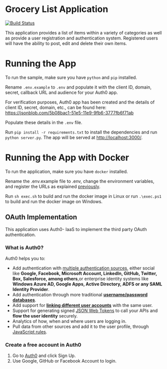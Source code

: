 # Grocery List Application 

[![Build Status](https://travis-ci.org/vidhya0406/grocery_list.svg?branch=master)](https://travis-ci.org/vidhya0406/grocery_list)


This application provides a list of items within a variety of categories as well as provide a user registration and authentication system. Registered users will have the ability to post, edit and delete their own items.

# Running the App

To run the sample, make sure you have `python` and `pip` installed.

Rename `.env.example` to `.env` and populate it with the client ID, domain, secret, callback URL and audience for your
Auth0 app.

For verification purposes, Auth0 app has been created and the details of client ID, secret, domain, etc., can be found here: https://jsonblob.com/5b08bac1-51e5-11e9-9fb6-3777fb6f71ab

Populate these details in the `.env` file.

Run `pip install -r requirements.txt` to install the dependencies and run `python server.py`.
The app will be served at [http://localhost:3000/](http://localhost:3000/).

# Running the App with Docker

To run the application, make sure you have `docker` installed.

Rename the .env.example file to .env, change the environment variables, and register the URLs as explained [previously](#running-the-app).

Run `sh exec.sh` to build and run the docker image in Linux or run `.\exec.ps1` to build 
and run the docker image on Windows.

## OAuth Implementation
This application uses Auth0- IaaS to implement the third party OAuth authentication.

### What is Auth0?

Auth0 helps you to:

* Add authentication with [multiple authentication sources](https://auth0.com/docs/identityproviders),
either social like **Google, Facebook, Microsoft Account, LinkedIn, GitHub, Twitter, Box, Salesforce, among others**,or 
enterprise identity systems like **Windows Azure AD, Google Apps, Active Directory, ADFS or any SAML Identity Provider**.
* Add authentication through more traditional **[username/password databases](https://docs.auth0.com/mysql-connection-tutorial)**.
* Add support for **[linking different user accounts](https://auth0.com/docs/link-accounts)** with the same user.
* Support for generating signed [JSON Web Tokens](https://auth0.com/docs/jwt) to call your APIs and
**flow the user identity** securely.
* Analytics of how, when and where users are logging in.
* Pull data from other sources and add it to the user profile, through [JavaScript rules](https://auth0.com/docs/rules).

### Create a free account in Auth0

1. Go to [Auth0](https://auth0.com) and click Sign Up.
2. Use Google, GitHub or Facebook Account to login.
